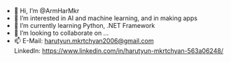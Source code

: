 - 👋 Hi, I’m @ArmHarMkr
- 👀 I’m interested in AI and machine learning, and in making apps
- 🌱 I’m currently learning Python, .NET Framework
- 💞️ I’m looking to collaborate on ...
- 📫 E-Mail: harutyun.mkrtchyan2006@gmail.com  
      LinkedIn: https://www.linkedin.com/in/harutyun-mkrtchyan-563a06248/
